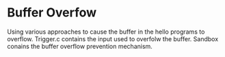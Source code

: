 # Buffer Overfow

Using various approaches to cause the buffer in the hello programs to overflow. Trigger.c contains the input used to overfolw the buffer. Sandbox conains the buffer overflow prevention mechanism.
